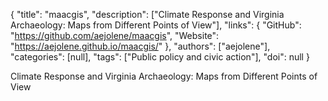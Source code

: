 {
  "title": "maacgis",
  "description": ["Climate Response and Virginia Archaeology: Maps from Different Points of View"],
  "links": {
    "GitHub": "https://github.com/aejolene/maacgis",
    "Website": "https://aejolene.github.io/maacgis/"
  },
  "authors": ["aejolene"],
  "categories": [null],
  "tags": ["Public policy and civic action"],
  "doi": null
}

<!-- Generated by csv2md.R – do not edit by hand -->

Climate Response and Virginia Archaeology: Maps from Different Points of View